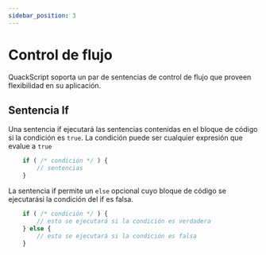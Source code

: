 ```yaml
---
sidebar_position: 3
---
```


# Control de flujo

QuackScript soporta un par de sentencias de control de flujo que proveen flexibilidad en su aplicación.

## Sentencia If

Una sentencia if ejecutará las sentencias contenidas en el bloque de código si la condición es `true`. La condición puede ser cualquier expresión que evalue a `true`

```js
    if ( /* condición */ ) {
        // sentencias
    }
```

La sentencia if permite un `else` opcional cuyo bloque de código se ejecutarási la condición del if es falsa.

```js
    if ( /* condición */ ) {
        // esto se ejecutará si la condición es verdadera
    } else {
        // esto se ejecutará si la condición es falsa
    }
```